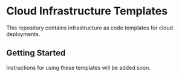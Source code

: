 # Cloud Infrastructure Templates
   
This repository contains infrastructure as code templates for cloud deployments.
   
 ## Getting Started
   
 Instructions for using these templates will be added soon.